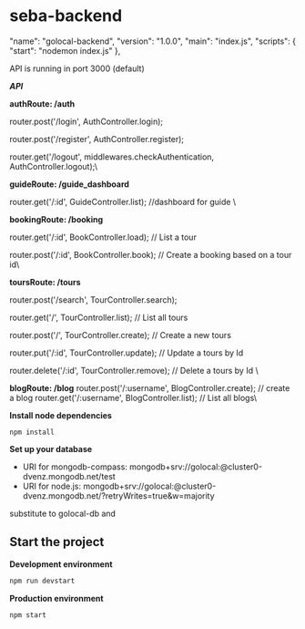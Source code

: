 # seba-backend
  "name": "golocal-backend",
  "version": "1.0.0",
  "main": "index.js",
  "scripts": {
    "start": "nodemon index.js"
  },
  
API is running in port 3000 (default) 

***API***

**authRoute: /auth**

router.post('/login', AuthController.login);

router.post('/register', AuthController.register);

router.get('/logout', middlewares.checkAuthentication, AuthController.logout);\



**guideRoute: /guide_dashboard**

router.get('/:id', GuideController.list); //dashboard for guide \




**bookingRoute: /booking**

router.get('/:id', BookController.load); // List a tour 

router.post('/:id', BookController.book); // Create a booking based on a tour id\



**toursRoute: /tours**

router.post('/search', TourController.search);

router.get('/', TourController.list); // List all tours

router.post('/', TourController.create); // Create a new tours   

router.put('/:id',  TourController.update); // Update a tours by Id  

router.delete('/:id',  TourController.remove); // Delete a tours by Id \

**blogRoute: /blog**
router.post('/:username', BlogController.create); // create a blog
router.get('/:username', BlogController.list); // List all blogs\


**Install node dependencies**

```
npm install
```

**Set up your database**

* URI for mongodb-compass: mongodb+srv://golocal:<password>@cluster0-dvenz.mongodb.net/test
* URI for node.js:  mongodb+srv://golocal:<password>@cluster0-dvenz.mongodb.net/<dbname>?retryWrites=true&w=majority
  
substitute <dbname> to golocal-db
and <password>
  
## Start the project



**Development environment**
```bash
npm run devstart
```

**Production environment**
```bash
npm start
```

